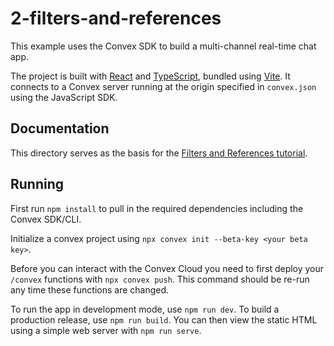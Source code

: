 # 2-filters-and-references

This example uses the Convex SDK to build a multi-channel real-time chat app.

The project is built with [React](https://reactjs.org/) and
[TypeScript](https://www.typescriptlang.org/), bundled using
[Vite](https://vitejs.dev/). It connects to a Convex server running at the
origin specified in `convex.json` using the JavaScript SDK.

## Documentation

This directory serves as the basis for the
[Filters and References tutorial](https://docs.convex.dev/getting-started/basics/filters-and-references).

## Running

First run `npm install` to pull in the required dependencies including the
Convex SDK/CLI.

Initialize a convex project using `npx convex init --beta-key <your beta key>`.

Before you can interact with the Convex Cloud you need to first deploy your
`/convex` functions with `npx convex push`. This command should be re-run any
time these functions are changed.

To run the app in development mode, use `npm run dev`. To build a production
release, use `npm run build`. You can then view the static HTML using a simple
web server with `npm run serve`.
